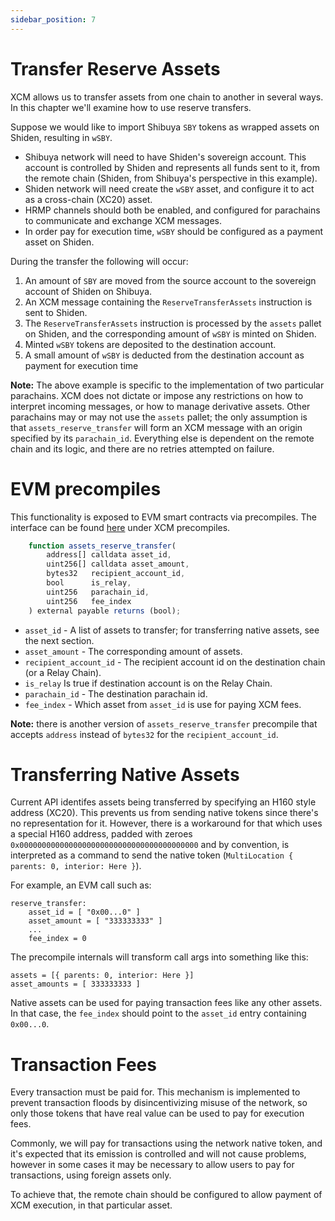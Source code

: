 ```yaml
---
sidebar_position: 7
---
```


# Transfer Reserve Assets

XCM allows us to transfer assets from one chain to another in several ways. In this chapter we'll examine how to use reserve transfers.

Suppose we would like to import Shibuya `SBY` tokens as wrapped assets on Shiden, resulting in `wSBY`.

- Shibuya network will need to have Shiden's sovereign account. This account is controlled by Shiden and represents all funds sent to it, from the remote chain (Shiden, from Shibuya's perspective in this example).
- Shiden network will need create the `wSBY` asset, and configure it to act as a cross-chain (XC20) asset.
- HRMP channels should both be enabled, and configured for parachains to communicate and exchange XCM messages.
- In order pay for execution time, `wSBY` should be configured as a payment asset on Shiden.

During the transfer the following will occur:
1. An amount of `SBY` are moved from the source account to the sovereign account of Shiden on Shibuya.
2. An XCM message containing the `ReserveTransferAssets` instruction is sent to Shiden.
3. The `ReserveTransferAssets` instruction is processed by the `assets` pallet on Shiden, and the corresponding amount of `wSBY` is minted on Shiden.
4. Minted `wSBY` tokens are deposited to the destination account.
5. A small amount of `wSBY` is deducted from the destination account as payment for execution time

**Note:** The above example is specific to the implementation of two particular parachains. XCM does not dictate or impose any restrictions on how to interpret incoming messages, or how to manage derivative assets. Other parachains may or may not use the `assets` pallet; the only assumption is that `assets_reserve_transfer` will form an XCM message with an origin specified by its `parachain_id`. Everything else is dependent on the remote chain and its logic, and there are no retries attempted on failure.

# EVM precompiles

This functionality is exposed to EVM smart contracts via precompiles. The interface can be found [here](https://github.com/AstarNetwork/astar-frame) under XCM precompiles.

```js
    function assets_reserve_transfer(
        address[] calldata asset_id,
        uint256[] calldata asset_amount,
        bytes32   recipient_account_id,
        bool      is_relay,
        uint256   parachain_id,
        uint256   fee_index
    ) external payable returns (bool);
```

- `asset_id` - A list of assets to transfer; for transferring native assets, see the next section.
- `asset_amount` - The corresponding amount of assets.
- `recipient_account_id` - The recipient account id on the destination chain (or a Relay Chain).
- `is_relay` Is true if destination account is on the Relay Chain.
- `parachain_id` - The destination parachain id.
- `fee_index` - Which asset from `asset_id` is use for paying XCM fees.

**Note:** there is another version of `assets_reserve_transfer` precompile that accepts `address` instead of `bytes32` for the `recipient_account_id`.

# Transferring Native Assets

Current API identifes assets being transferred by specifying an H160 style address (XC20). This prevents us from sending native tokens since there's no representation for it. However, there is a workaround for that which uses a special H160 address, padded with zeroes `0x0000000000000000000000000000000000000000` and by convention, is interpreted as a command to send the native token (`MultiLocation { parents: 0, interior: Here }`).

For example, an EVM call such as:
```
reserve_transfer:
    asset_id = [ "0x00...0" ]
    asset_amount = [ "333333333" ]
    ...
    fee_index = 0
```

The precompile internals will transform call args into something like this:
```
assets = [{ parents: 0, interior: Here }]
asset_amounts = [ 333333333 ]
```

Native assets can be used for paying transaction fees like any other assets. In that case, the `fee_index` should point to the `asset_id` entry containing `0x00...0`.

# Transaction Fees

Every transaction must be paid for. This mechanism is implemented to prevent transaction floods by disincentivizing misuse of the network, so only those tokens that have real value can be used to pay for execution fees.

Commonly, we will pay for transactions using the network native token, and it's expected that its emission is controlled and will not cause problems, however in some cases it may be necessary to allow users to pay for transactions, using foreign assets only.

To achieve that, the remote chain should be configured to allow payment of XCM execution, in that particular asset.
